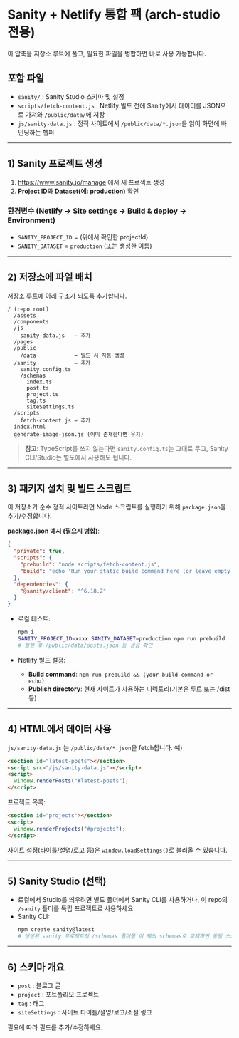 # Sanity + Netlify 통합 팩 (arch-studio 전용)

이 압축을 저장소 루트에 풀고, 필요한 파일을 병합하면 바로 사용 가능합니다.

## 포함 파일
- `sanity/` : Sanity Studio 스키마 및 설정
- `scripts/fetch-content.js` : Netlify 빌드 전에 Sanity에서 데이터를 JSON으로 가져와 `/public/data/`에 저장
- `js/sanity-data.js` : 정적 사이트에서 `/public/data/*.json`을 읽어 화면에 바인딩하는 헬퍼

---
## 1) Sanity 프로젝트 생성
1. https://www.sanity.io/manage 에서 새 프로젝트 생성
2. **Project ID**와 **Dataset(예: production)** 확인

### 환경변수 (Netlify → Site settings → Build & deploy → Environment)
- `SANITY_PROJECT_ID` = (위에서 확인한 projectId)
- `SANITY_DATASET` = `production` (또는 생성한 이름)

---
## 2) 저장소에 파일 배치
저장소 루트에 아래 구조가 되도록 추가합니다.

```
/ (repo root)
  /assets
  /components
  /js
    sanity-data.js   ← 추가
  /pages
  /public
    /data            ← 빌드 시 자동 생성
  /sanity            ← 추가
    sanity.config.ts
    /schemas
      index.ts
      post.ts
      project.ts
      tag.ts
      siteSettings.ts
  /scripts
    fetch-content.js ← 추가
  index.html
  generate-image-json.js (이미 존재한다면 유지)
```

> **참고**: TypeScript를 쓰지 않는다면 `sanity.config.ts`는 그대로 두고, Sanity CLI/Studio는 별도에서 사용해도 됩니다.

---
## 3) 패키지 설치 및 빌드 스크립트
이 저장소가 순수 정적 사이트라면 Node 스크립트를 실행하기 위해 `package.json`을 추가/수정합니다.

**package.json 예시 (필요시 병합)**:
```json
{
  "private": true,
  "scripts": {
    "prebuild": "node scripts/fetch-content.js",
    "build": "echo 'Run your static build command here (or leave empty if not needed)'"
  },
  "dependencies": {
    "@sanity/client": "^6.18.2"
  }
}
```

- 로컬 테스트:
  ```bash
  npm i
  SANITY_PROJECT_ID=xxxx SANITY_DATASET=production npm run prebuild
  # 실행 후 /public/data/posts.json 등 생성 확인
  ```

- Netlify 빌드 설정:
  - **Build command**: `npm run prebuild && (your-build-command-or-echo)`
  - **Publish directory**: 현재 사이트가 사용하는 디렉토리(기본은 루트 또는 /dist 등)

---
## 4) HTML에서 데이터 사용
`js/sanity-data.js` 는 `/public/data/*.json`을 fetch합니다.
예)
```html
<section id="latest-posts"></section>
<script src="/js/sanity-data.js"></script>
<script>
  window.renderPosts("#latest-posts");
</script>
```

프로젝트 목록:
```html
<section id="projects"></section>
<script>
  window.renderProjects("#projects");
</script>
```

사이트 설정(타이틀/설명/로고 등)은 `window.loadSettings()`로 불러올 수 있습니다.

---
## 5) Sanity Studio (선택)
- 로컬에서 Studio를 띄우려면 별도 폴더에서 Sanity CLI를 사용하거나, 이 repo의 `/sanity` 폴더를 독립 프로젝트로 사용하세요.
- Sanity CLI:
  ```bash
  npm create sanity@latest
  # 생성된 sanity 프로젝트의 /schemas 폴더를 이 팩의 schemas로 교체하면 동일 스키마 적용
  ```

---
## 6) 스키마 개요
- `post` : 블로그 글
- `project` : 포트폴리오 프로젝트
- `tag` : 태그
- `siteSettings` : 사이트 타이틀/설명/로고/소셜 링크

필요에 따라 필드를 추가/수정하세요.
